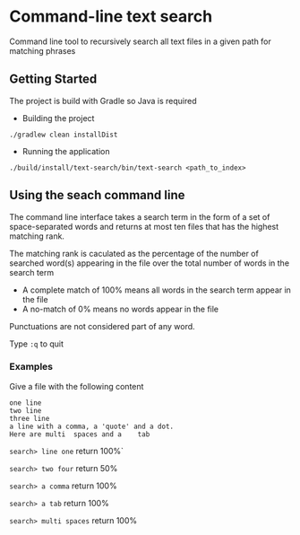 Command-line text search
===

Command line tool to recursively search all text files in a given path for matching phrases 

## Getting Started

The project is build with Gradle so Java is required



- Building the project

`./gradlew clean installDist`

- Running the application


`./build/install/text-search/bin/text-search <path_to_index>`

## Using the seach command line

The command line interface takes a search term in the form of a set of space-separated words and returns at most 
ten files that has the highest matching rank.

The matching rank is caculated as the percentage of the number of searched word(s) appearing in the file over 
the total number of words in the search term
- A complete match of 100% means all words in the search term appear in the file
- A no-match of 0% means no words appear in the file

Punctuations are not considered part of any word.

Type `:q` to quit

### Examples

Give a file with the following content

```
one line
two line
three line
a line with a comma, a 'quote' and a dot.
Here are multi  spaces and a    tab
```
`search> line one` return 100%`

`search> two four` return 50%

`search> a comma` return 100%

`search> a tab` return 100%

`search> multi spaces` return 100%
